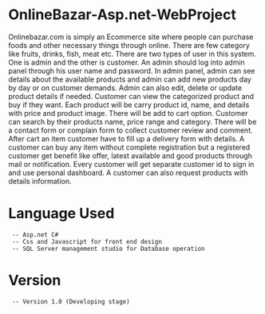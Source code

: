 # OnlineBazar-Asp.net-WebProject
  Onlinebazar.com is simply an Ecommerce site where people can purchase foods and other necessary things through online. There are few category like fruits, drinks, fish, meat etc. There are two types of user in this system. One is admin and the other is customer. An admin should log into admin panel through his user name and password. In admin panel, admin can see details about the available products and admin can add new products day by day or on customer demands. Admin can also edit, delete or update product details if needed. Customer can view the categorized product and buy if they want. Each product will be carry product id, name, and details with price and product image. There will be add to cart option. Customer can search by their products name, price range and category. There will be a contact form or complain form to collect customer review and comment. After cart an item customer have to fill up a delivery form with details. A customer can buy any item without complete registration but a registered customer get benefit like offer, latest available and good products through mail or notification. Every customer will get separate customer id to sign in and use personal dashboard. A customer can also request products with details information.     


# Language Used
     -- Asp.net C#
     -- Css and Javascript for front end design
     -- SQL Server management studio for Database operation

# Version
     -- Version 1.0 (Developing stage)
